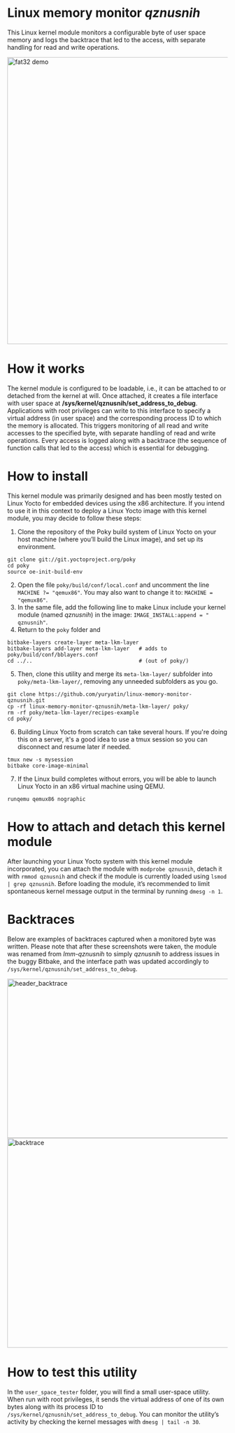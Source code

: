 # Linux memory monitor _qznusnih_
This Linux kernel module monitors a configurable byte of user space memory and logs the backtrace that led to the access, with separate handling for read and write operations.

<img src="https://github.com/user-attachments/assets/d28407fb-dd2a-44b2-b974-84174dba4bb3" alt="fat32 demo" width="654"/>

# How it works
The kernel module is configured to be loadable, i.e., it can be attached to or detached from the kernel at will. Once attached, it creates a file interface with user space at **/sys/kernel/qznusnih/set_address_to_debug**. Applications with root privileges can write to this interface to specify a virtual address (in user space) and the corresponding process ID to which the memory is allocated.
This triggers monitoring of all read and write accesses to the specified byte, with separate handling of read and write operations. Every access is logged along with a backtrace (the sequence of function calls that led to the access) which is essential for debugging.

# How to install
This kernel module was primarily designed and has been mostly tested on Linux Yocto for embedded devices using the x86 architecture.
If you intend to use it in this context to deploy a Linux Yocto image with this kernel module, you may decide to follow these steps:
1. Clone the repository of the Poky build system of Linux Yocto on your host machine (where you’ll build the Linux image), and set up its environment.
```
git clone git://git.yoctoproject.org/poky
cd poky
source oe-init-build-env
```

2. Open the file `poky/build/conf/local.conf` and uncomment the line `MACHINE ?= "qemux86"`. You may also want to change it to: `MACHINE = "qemux86"`.
3. In the same file, add the following line to make Linux include your kernel module (named _qznusnih_) in the image: `IMAGE_INSTALL:append = " qznusnih"`.
4. Return to the `poky` folder and
```
bitbake-layers create-layer meta-lkm-layer
bitbake-layers add-layer meta-lkm-layer   # adds to poky/build/conf/bblayers.conf
cd ../..                                  # (out of poky/)
```
5. Then, clone this utility and merge its `meta-lkm-layer/` subfolder into `poky/meta-lkm-layer/`, removing any unneeded subfolders as you go.
```
git clone https://github.com/yuryatin/linux-memory-monitor-qznusnih.git
cp -rf linux-memory-monitor-qznusnih/meta-lkm-layer/ poky/
rm -rf poky/meta-lkm-layer/recipes-example
cd poky/
```

6. Building Linux Yocto from scratch can take several hours. If you're doing this on a server, it's a good idea to use a tmux session so you can disconnect and resume later if needed.
```
tmux new -s mysession
bitbake core-image-minimal
```

7. If the Linux build completes without errors, you will be able to launch Linux Yocto in an x86 virtual machine using QEMU.
```
runqemu qemux86 nographic
```
# How to attach and detach this kernel module

After launching your Linux Yocto system with this kernel module incorporated, you can attach the module with `modprobe qznusnih`, detach it with `rmmod qznusnih` and check if the module is currently loaded using `lsmod | grep qznusnih`. Before loading the module, it’s recommended to limit spontaneous kernel message output in the terminal by running `dmesg -n 1`.

# Backtraces
Below are examples of backtraces captured when a monitored byte was written. Please note that after these screenshots were taken, the module was renamed from _lmm-qznusnih_ to simply _qznusnih_ to address issues in the buggy Bitbake, and the interface path was updated accordingly to `/sys/kernel/qznusnih/set_address_to_debug`.


<img width="592" height="363" alt="header_backtrace" src="https://github.com/user-attachments/assets/118c1ecc-4908-4d7e-944b-8ceaf4c8dfe4" />


<img width="592" height="478" alt="backtrace" src="https://github.com/user-attachments/assets/dddc9076-f380-458d-966e-3fd78623109f" />

# How to test this utility
In the `user_space_tester` folder, you will find a small user-space utility. When run with root privileges, it sends the virtual address of one of its own bytes along with its process ID to `/sys/kernel/qznusnih/set_address_to_debug`. You can monitor the utility’s activity by checking the kernel messages with `dmesg | tail -n 30`.
